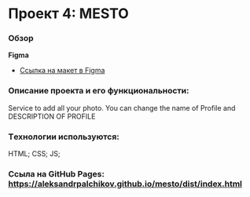 # Проект 4: MESTO

### Обзор

**Figma**

- [Ссылка на макет в Figma](https://www.figma.com/file/StZjf8HnoeLdiXS7dYrLAh/JavaScript.-Sprint-4)

### Oписание проекта и его функциональности:

Service to add all your photo. You can change the name of Profile and DESCRIPTION OF PROFILE

### Tехнологии используются:

HTML;
CSS;
JS;

### Cсылa на GitHub Pages: https://aleksandrpalchikov.github.io/mesto/dist/index.html
